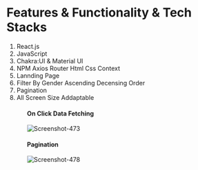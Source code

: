 <h1>Features & Functionality & Tech Stacks</h1>
<ol>
<li>React.js</li>
<li>JavaScript</li>
<li>Chakra:UI & Material UI</li>
<li>NPM Axios Router Html Css Context</li>
<li>Lannding Page</li>
<li>Filter By Gender Ascending Decensing Order</li>
<li>Pagination</li>
<li>All Screen Size Addaptable</li>
<ol>
  <h4> On Click Data Fetching </h4>
<img src="https://i.ibb.co/gdVn31m/Screenshot-473.png" alt="Screenshot-473" border="0">
  
  <h4>Pagination </h4>
  <img src="https://i.ibb.co/16wzr5C/Screenshot-478.png" alt="Screenshot-478" border="0">
